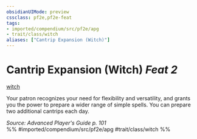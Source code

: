 ```yaml
---
obsidianUIMode: preview
cssclass: pf2e,pf2e-feat
tags:
- imported/compendium/src/pf2e/apg
- trait/class/witch
aliases: ["Cantrip Expansion (Witch)"]
---
```

# Cantrip Expansion (Witch)  *Feat 2*  
[witch](rules/traits/witch-apg.md)  


Your patron recognizes your need for flexibility and versatility, and grants you the power to prepare a wider range of simple spells. You can prepare two additional cantrips each day.

*Source: Advanced Player's Guide p. 101*  
%% #imported/compendium/src/pf2e/apg #trait/class/witch %%